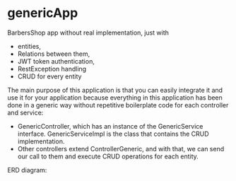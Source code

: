 # genericApp

BarbersShop app without real implementation, just with
* entities,
* Relations between them,
* JWT token authentication,
* RestException handling
* CRUD for every entity

  
The main purpose of this application is that you can easily integrate it and use it for your application because
everything in this application has been done in a generic way without repetitive boilerplate code for each controller and service:
* GenericController, which has an instance of the GenericService interface. GenericServiceImpl is the class that contains the CRUD implementation.
* Other controllers extend ControllerGeneric, and with that, we can send our call to them and execute CRUD operations for each entity.

ERD diagram: 

